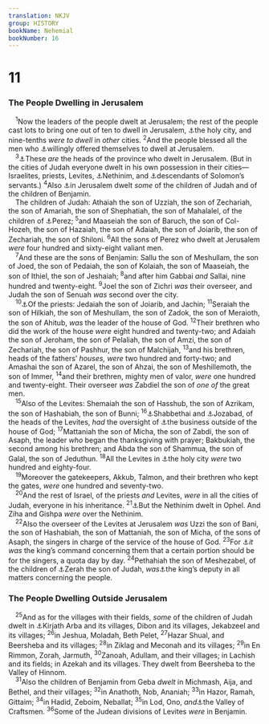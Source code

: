 ```yaml
---
translation: NKJV
group: HISTORY
bookName: Nehemial 
bookNumber: 16
---
```


<div class="title"><h1>11</h1><h3>The People Dwelling in Jerusalem</h3></div>
<span class="verse ne_11_1"> <sup>1</sup>Now the leaders of the people dwelt at Jerusalem; the rest of the people cast lots to bring one out of ten to dwell in Jerusalem, <a data-toggle="tooltip" data-placement="bottom" title="Neh. 10:18; Matt. 4:5; 5:35; 27:53">⚓</a>the holy city, and nine-tenths <i>were</i> <i>to</i> <i>dwell</i> in <i>other</i> cities. </span>
<span class="verse ne_11_2"><sup>2</sup>And the people blessed all the men who <a data-toggle="tooltip" data-placement="bottom" title="Judg. 5:9; 2 Chr. 17:16">⚓</a>willingly offered themselves to dwell at Jerusalem.<br/></span>
<span class="verse ne_11_3"> <sup>3</sup><a data-toggle="tooltip" data-placement="bottom" title="1 Chr. 9:2, 3">⚓</a>These <i>are</i> the heads of the province who dwelt in Jerusalem. (But in the cities of Judah everyone dwelt in his own possession in their cities—Israelites, priests, Levites, <a data-toggle="tooltip" data-placement="bottom" title="Ezra 2:43">⚓</a>Nethinim, and <a data-toggle="tooltip" data-placement="bottom" title="Ezra 2:55">⚓</a>descendants of Solomon’s servants.) </span>
<span class="verse ne_11_4"><sup>4</sup>Also <a data-toggle="tooltip" data-placement="bottom" title="1 Chr. 9:3">⚓</a>in Jerusalem dwelt <i>some</i> of the children of Judah and of the children of Benjamin.<br/> The children of Judah: Athaiah the son of Uzziah, the son of Zechariah, the son of Amariah, the son of Shephatiah, the son of Mahalalel, of the children of <a data-toggle="tooltip" data-placement="bottom" title="Gen. 38:29">⚓</a>Perez; </span>
<span class="verse ne_11_5"><sup>5</sup>and Maaseiah the son of Baruch, the son of Col-Hozeh, the son of Hazaiah, the son of Adaiah, the son of Joiarib, the son of Zechariah, the son of Shiloni. </span>
<span class="verse ne_11_6"><sup>6</sup>All the sons of Perez who dwelt at Jerusalem <i>were</i> four hundred and sixty-eight valiant men.<br/></span>
<span class="verse ne_11_7"> <sup>7</sup>And these are the sons of Benjamin: Sallu the son of Meshullam, the son of Joed, the son of Pedaiah, the son of Kolaiah, the son of Maaseiah, the son of Ithiel, the son of Jeshaiah; </span>
<span class="verse ne_11_8"><sup>8</sup>and after him Gabbai <i>and</i> Sallai, nine hundred and twenty-eight. </span>
<span class="verse ne_11_9"><sup>9</sup>Joel the son of Zichri <i>was</i> their overseer, and Judah the son of Senuah <i>was</i> second over the city.<br/></span>
<span class="verse ne_11_10"> <sup>10</sup><a data-toggle="tooltip" data-placement="bottom" title="1 Chr. 9:10">⚓</a>Of the priests: Jedaiah the son of Joiarib, and Jachin; </span>
<span class="verse ne_11_11"><sup>11</sup>Seraiah the son of Hilkiah, the son of Meshullam, the son of Zadok, the son of Meraioth, the son of Ahitub, <i>was</i> the leader of the house of God. </span>
<span class="verse ne_11_12"><sup>12</sup>Their brethren who did the work of the house <i>were</i> eight hundred and twenty-two; and Adaiah the son of Jeroham, the son of Pelaliah, the son of Amzi, the son of Zechariah, the son of Pashhur, the son of Malchijah, </span>
<span class="verse ne_11_13"><sup>13</sup>and his brethren, heads of the fathers’ <i>houses, were</i> two hundred and forty-two; and Amashai the son of Azarel, the son of Ahzai, the son of Meshillemoth, the son of Immer, </span>
<span class="verse ne_11_14"><sup>14</sup>and their brethren, mighty men of valor, <i>were</i> one hundred and twenty-eight. Their overseer <i>was</i> Zabdiel the son of <i>one</i> <i>of</i> the great men.<br/></span>
<span class="verse ne_11_15"> <sup>15</sup>Also of the Levites: Shemaiah the son of Hasshub, the son of Azrikam, the son of Hashabiah, the son of Bunni; </span>
<span class="verse ne_11_16"><sup>16</sup><a data-toggle="tooltip" data-placement="bottom" title="Ezra 10:15">⚓</a>Shabbethai and <a data-toggle="tooltip" data-placement="bottom" title="Ezra 8:33">⚓</a>Jozabad, of the heads of the Levites, <i>had</i> the oversight of <a data-toggle="tooltip" data-placement="bottom" title="1 Chr. 26:29">⚓</a>the business outside of the house of God; </span>
<span class="verse ne_11_17"><sup>17</sup>Mattaniah the son of Micha, the son of Zabdi, the son of Asaph, the leader <i>who</i> began the thanksgiving with prayer; Bakbukiah, the second among his brethren; and Abda the son of Shammua, the son of Galal, the son of Jeduthun. </span>
<span class="verse ne_11_18"><sup>18</sup>All the Levites in <a data-toggle="tooltip" data-placement="bottom" title="Neh. 11:1">⚓</a>the holy city <i>were</i> two hundred and eighty-four.<br/></span>
<span class="verse ne_11_19"> <sup>19</sup>Moreover the gatekeepers, Akkub, Talmon, and their brethren who kept the gates, <i>were</i> one hundred and seventy-two.<br/></span>
<span class="verse ne_11_20"> <sup>20</sup>And the rest of Israel, of the priests <i>and</i> Levites, <i>were</i> in all the cities of Judah, everyone in his inheritance. </span>
<span class="verse ne_11_21"><sup>21</sup><a data-toggle="tooltip" data-placement="bottom" title="2 Chr. 27:3; Neh. 3:26">⚓</a>But the Nethinim dwelt in Ophel. And Ziha and Gishpa <i>were</i> over the Nethinim.<br/></span>
<span class="verse ne_11_22"> <sup>22</sup>Also the overseer of the Levites at Jerusalem <i>was</i> Uzzi the son of Bani, the son of Hashabiah, the son of Mattaniah, the son of Micha, of the sons of Asaph, the singers in charge of the service of the house of God. </span>
<span class="verse ne_11_23"><sup>23</sup>For <a data-toggle="tooltip" data-placement="bottom" title="Ezra 6:8, 9; 7:20">⚓</a><i>it</i> <i>was</i> the king’s command concerning them that a certain portion should be for the singers, a quota day by day. </span>
<span class="verse ne_11_24"><sup>24</sup>Pethahiah the son of Meshezabel, of the children of <a data-toggle="tooltip" data-placement="bottom" title="Gen. 38:30">⚓</a>Zerah the son of Judah, <i>was</i><a data-toggle="tooltip" data-placement="bottom" title="1 Chr. 18:17">⚓</a>the king’s deputy in all matters concerning the people.<br/></span>
<div class="title"><h3>The People Dwelling Outside Jerusalem</h3></div>
<span class="verse ne_11_25"> <sup>25</sup>And as for the villages with their fields, <i>some</i> of the children of Judah dwelt in <a data-toggle="tooltip" data-placement="bottom" title="Josh. 14:15">⚓</a>Kirjath Arba and its villages, Dibon and its villages, Jekabzeel and its villages; </span>
<span class="verse ne_11_26"><sup>26</sup>in Jeshua, Moladah, Beth Pelet, </span>
<span class="verse ne_11_27"><sup>27</sup>Hazar Shual, and Beersheba and its villages; </span>
<span class="verse ne_11_28"><sup>28</sup>in Ziklag and Meconah and its villages; </span>
<span class="verse ne_11_29"><sup>29</sup>in En Rimmon, Zorah, Jarmuth, </span>
<span class="verse ne_11_30"><sup>30</sup>Zanoah, Adullam, and their villages; in Lachish and its fields; in Azekah and its villages. They dwelt from Beersheba to the Valley of Hinnom.<br/></span>
<span class="verse ne_11_31"> <sup>31</sup>Also the children of Benjamin from Geba <i>dwelt</i> in Michmash, Aija, and Bethel, and their villages; </span>
<span class="verse ne_11_32"><sup>32</sup>in Anathoth, Nob, Ananiah; </span>
<span class="verse ne_11_33"><sup>33</sup>in Hazor, Ramah, Gittaim; </span>
<span class="verse ne_11_34"><sup>34</sup>in Hadid, Zeboim, Neballat; </span>
<span class="verse ne_11_35"><sup>35</sup>in Lod, Ono, <i>and</i><a data-toggle="tooltip" data-placement="bottom" title="1 Chr. 4:14">⚓</a>the Valley of Craftsmen. </span>
<span class="verse ne_11_36"><sup>36</sup>Some of the Judean divisions of Levites <i>were</i> in Benjamin.<br/></span>
